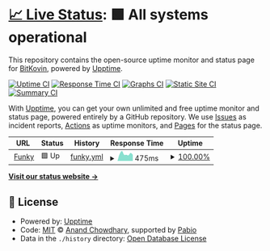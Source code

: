 # [📈 Live Status](https://BitKovin.github.io/Uptime-Tracker): <!--live status--> **🟩 All systems operational**

This repository contains the open-source uptime monitor and status page for [BitKovin](https://BitKovin.github.io/Uptime-Tracker), powered by [Upptime](https://github.com/upptime/upptime).

[![Uptime CI](https://github.com/BitKovin/Uptime-Tracker/workflows/Uptime%20CI/badge.svg)](https://github.com/BitKovin/Uptime-Tracker/actions?query=workflow%3A%22Uptime+CI%22)
[![Response Time CI](https://github.com/BitKovin/Uptime-Tracker/workflows/Response%20Time%20CI/badge.svg)](https://github.com/BitKovin/Uptime-Tracker/actions?query=workflow%3A%22Response+Time+CI%22)
[![Graphs CI](https://github.com/BitKovin/Uptime-Tracker/workflows/Graphs%20CI/badge.svg)](https://github.com/BitKovin/Uptime-Tracker/actions?query=workflow%3A%22Graphs+CI%22)
[![Static Site CI](https://github.com/BitKovin/Uptime-Tracker/workflows/Static%20Site%20CI/badge.svg)](https://github.com/BitKovin/Uptime-Tracker/actions?query=workflow%3A%22Static+Site+CI%22)
[![Summary CI](https://github.com/BitKovin/Uptime-Tracker/workflows/Summary%20CI/badge.svg)](https://github.com/BitKovin/Uptime-Tracker/actions?query=workflow%3A%22Summary+CI%22)

With [Upptime](https://upptime.js.org), you can get your own unlimited and free uptime monitor and status page, powered entirely by a GitHub repository. We use [Issues](https://github.com/BitKovin/Uptime-Tracker/issues) as incident reports, [Actions](https://github.com/BitKovin/Uptime-Tracker/actions) as uptime monitors, and [Pages](https://BitKovin.github.io/Uptime-Tracker) for the status page.

<!--start: status pages-->
<!-- This summary is generated by Upptime (https://github.com/upptime/upptime) -->
<!-- Do not edit this manually, your changes will be overwritten -->
<!-- prettier-ignore -->
| URL | Status | History | Response Time | Uptime |
| --- | ------ | ------- | ------------- | ------ |
| <img alt="" src="https://icons.duckduckgo.com/ip3/funky.yuzhda.com.ico" height="13"> [Funky](https://funky.yuzhda.com/) | 🟩 Up | [funky.yml](https://github.com/BitKovin/Uptime-Tracker/commits/HEAD/history/funky.yml) | <details><summary><img alt="Response time graph" src="./graphs/funky/response-time-week.png" height="20"> 475ms</summary><br><a href="https://BitKovin.github.io/Uptime-Tracker/history/funky"><img alt="Response time 1247" src="https://img.shields.io/endpoint?url=https%3A%2F%2Fraw.githubusercontent.com%2FBitKovin%2FUptime-Tracker%2FHEAD%2Fapi%2Ffunky%2Fresponse-time.json"></a><br><a href="https://BitKovin.github.io/Uptime-Tracker/history/funky"><img alt="24-hour response time 418" src="https://img.shields.io/endpoint?url=https%3A%2F%2Fraw.githubusercontent.com%2FBitKovin%2FUptime-Tracker%2FHEAD%2Fapi%2Ffunky%2Fresponse-time-day.json"></a><br><a href="https://BitKovin.github.io/Uptime-Tracker/history/funky"><img alt="7-day response time 475" src="https://img.shields.io/endpoint?url=https%3A%2F%2Fraw.githubusercontent.com%2FBitKovin%2FUptime-Tracker%2FHEAD%2Fapi%2Ffunky%2Fresponse-time-week.json"></a><br><a href="https://BitKovin.github.io/Uptime-Tracker/history/funky"><img alt="30-day response time 1012" src="https://img.shields.io/endpoint?url=https%3A%2F%2Fraw.githubusercontent.com%2FBitKovin%2FUptime-Tracker%2FHEAD%2Fapi%2Ffunky%2Fresponse-time-month.json"></a><br><a href="https://BitKovin.github.io/Uptime-Tracker/history/funky"><img alt="1-year response time 1247" src="https://img.shields.io/endpoint?url=https%3A%2F%2Fraw.githubusercontent.com%2FBitKovin%2FUptime-Tracker%2FHEAD%2Fapi%2Ffunky%2Fresponse-time-year.json"></a></details> | <details><summary><a href="https://BitKovin.github.io/Uptime-Tracker/history/funky">100.00%</a></summary><a href="https://BitKovin.github.io/Uptime-Tracker/history/funky"><img alt="All-time uptime 99.91%" src="https://img.shields.io/endpoint?url=https%3A%2F%2Fraw.githubusercontent.com%2FBitKovin%2FUptime-Tracker%2FHEAD%2Fapi%2Ffunky%2Fuptime.json"></a><br><a href="https://BitKovin.github.io/Uptime-Tracker/history/funky"><img alt="24-hour uptime 100.00%" src="https://img.shields.io/endpoint?url=https%3A%2F%2Fraw.githubusercontent.com%2FBitKovin%2FUptime-Tracker%2FHEAD%2Fapi%2Ffunky%2Fuptime-day.json"></a><br><a href="https://BitKovin.github.io/Uptime-Tracker/history/funky"><img alt="7-day uptime 100.00%" src="https://img.shields.io/endpoint?url=https%3A%2F%2Fraw.githubusercontent.com%2FBitKovin%2FUptime-Tracker%2FHEAD%2Fapi%2Ffunky%2Fuptime-week.json"></a><br><a href="https://BitKovin.github.io/Uptime-Tracker/history/funky"><img alt="30-day uptime 99.95%" src="https://img.shields.io/endpoint?url=https%3A%2F%2Fraw.githubusercontent.com%2FBitKovin%2FUptime-Tracker%2FHEAD%2Fapi%2Ffunky%2Fuptime-month.json"></a><br><a href="https://BitKovin.github.io/Uptime-Tracker/history/funky"><img alt="1-year uptime 99.91%" src="https://img.shields.io/endpoint?url=https%3A%2F%2Fraw.githubusercontent.com%2FBitKovin%2FUptime-Tracker%2FHEAD%2Fapi%2Ffunky%2Fuptime-year.json"></a></details>

<!--end: status pages-->

[**Visit our status website →**](https://BitKovin.github.io/Uptime-Tracker)

## 📄 License

- Powered by: [Upptime](https://github.com/upptime/upptime)
- Code: [MIT](./LICENSE) © [Anand Chowdhary](https://anandchowdhary.com), supported by [Pabio](https://pabio.com)
- Data in the `./history` directory: [Open Database License](https://opendatacommons.org/licenses/odbl/1-0/)
